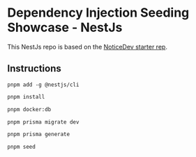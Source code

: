# Dependency Injection Seeding Showcase - NestJs

This NestJs repo is based on the [NoticeDev starter rep](https://github.com/notiz-dev/nestjs-prisma-starter).

## Instructions

```
pnpm add -g @nestjs/cli
```

```bash
pnpm install
```

```bash
pnpm docker:db
```

```bash
pnpm prisma migrate dev
```


```bash
pnpm prisma generate
```

```bash
pnpm seed
```

